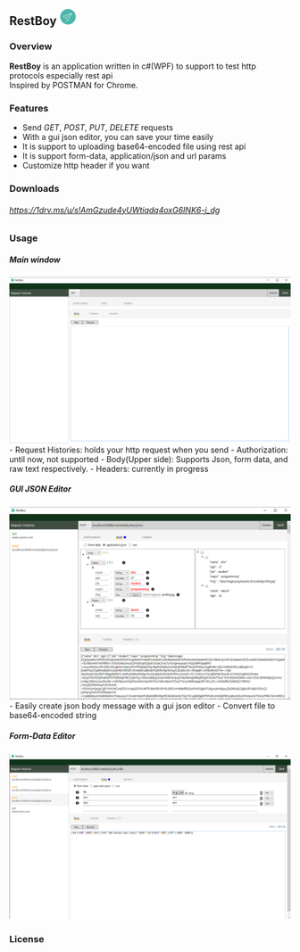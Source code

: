 ## RestBoy <img src="./images/restboyicon.png" height="30" width="30"/>
### Overview
**RestBoy** is an application written in c#(WPF) to support to test http protocols especially rest api <br/>
Inspired by POSTMAN for Chrome.

### Features
- Send _GET_, _POST_, _PUT_, _DELETE_ requests 
- With a gui json editor, you can save your time easily
- It is support to uploading base64-encoded file using rest api
- It is support form-data, application/json and url params
- Customize http header if you want

### Downloads
###### https://1drv.ms/u/s!AmGzude4yUWtiqdq4oxG6INK6-j_dg

### Usage

##### Main window
<img src="./images/main.png"/>
- Request Histories: holds your http request when you send
- Authorization: until now, not supported
- Body(Upper side): Supports Json, form data, and raw text respectively.
- Headers: currently in progress

##### GUI JSON Editor
<img src="./images/jsonEdit3.png"/>
- Easily create json body message with a gui json editor
- Convert file to base64-encoded string

##### Form-Data Editor
<img src="./images/formEdit.png"/>

### License
